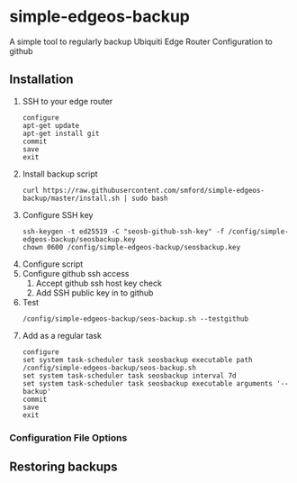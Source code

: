 # simple-edgeos-backup

A simple tool to regularly backup Ubiquiti Edge Router Configuration to github

## Installation

1. SSH to your edge router
    ```
    configure
    apt-get update
    apt-get install git
    commit
    save
    exit
    ```
1. Install backup script
    ```
    curl https://raw.githubusercontent.com/smford/simple-edgeos-backup/master/install.sh | sudo bash
    ```
1. Configure SSH key
    ```
    ssh-keygen -t ed25519 -C "seosb-github-ssh-key" -f /config/simple-edgeos-backup/seosbackup.key
    chown 0600 /config/simple-edgeos-backup/seosbackup.key
    ```
1. Configure script
1. Configure github ssh access
   1. Accept github ssh host key check
   1. Add SSH public key in to github
1. Test
    ```
    /config/simple-edgeos-backup/seos-backup.sh --testgithub
    ```
1. Add as a regular task
    ```
    configure
    set system task-scheduler task seosbackup executable path /config/simple-edgeos-backup/seos-backup.sh
    set system task-scheduler task seosbackup interval 7d
    set system task-scheduler task seosbackup executable arguments '--backup'
    commit
    save
    exit
    ```

### Configuration File Options

## Restoring backups
